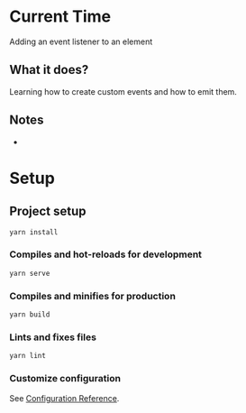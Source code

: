 # Current Time

Adding an event listener to an element

## What it does?

Learning how to create custom events and how to emit them.

## Notes

- 

# Setup

## Project setup
```
yarn install
```

### Compiles and hot-reloads for development
```
yarn serve
```

### Compiles and minifies for production
```
yarn build
```

### Lints and fixes files
```
yarn lint
```

### Customize configuration
See [Configuration Reference](https://cli.vuejs.org/config/).
